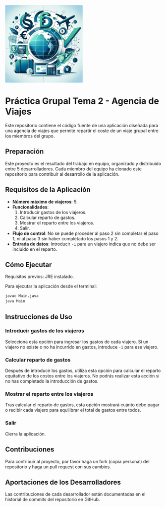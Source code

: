 <img src="https://github.com/AdrianCB27/Agencia_de_Viajes/blob/master/AI%20Image%20Folder/Logo/travel-agency-logo.png" width="250" height="250">

# Práctica Grupal Tema 2 - Agencia de Viajes

Este repositorio contiene el código fuente de una aplicación diseñada para una agencia de viajes que permite repartir el coste de un viaje grupal entre los miembros del grupo.

## Preparación

Este proyecto es el resultado del trabajo en equipo, organizado y distribuido entre 5 desarrolladores. Cada miembro del equipo ha clonado este repositorio para contribuir al desarrollo de la aplicación.

## Requisitos de la Aplicación

- **Número máximo de viajeros**: 5.
- **Funcionalidades**:
  1. Introducir gastos de los viajeros.
  2. Calcular reparto de gastos.
  3. Mostrar el reparto entre los viajeros.
  4. Salir.
- **Flujo de control**: No se puede proceder al paso 2 sin completar el paso 1, ni al paso 3 sin haber completado los pasos 1 y 2.
- **Entrada de datos**: Introducir `-1` para un viajero indica que no debe ser incluido en el reparto.

## Cómo Ejecutar

Requisitos previos: JRE instalado.

Para ejecutar la aplicación desde el terminal:

```bash
javac Main.java
java Main
```

## Instrucciones de Uso

### Introducir gastos de los viajeros

Selecciona esta opción para ingresar los gastos de cada viajero. Si un viajero no existe o no ha incurrido en gastos, introduce `-1` para ese viajero.

### Calcular reparto de gastos

Después de introducir los gastos, utiliza esta opción para calcular el reparto equitativo de los costos entre los viajeros. No podrás realizar esta acción si no has completado la introducción de gastos.

### Mostrar el reparto entre los viajeros

Tras calcular el reparto de gastos, esta opción mostrará cuánto debe pagar o recibir cada viajero para equilibrar el total de gastos entre todos.

### Salir

Cierra la aplicación.

## Contribuciones

Para contribuir al proyecto, por favor haga un fork (copia personal) del repositorio y haga un pull request con sus cambios.

## Aportaciones de los Desarrolladores

Las contribuciones de cada desarrollador están documentadas en el historial de commits del repositorio en GitHub.
